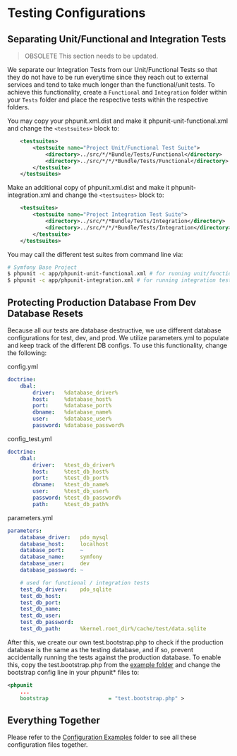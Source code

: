 # Testing Configurations

## Separating Unit/Functional and Integration Tests

>
> OBSOLETE
> This section needs to be updated.
>

We separate our Integration Tests from our Unit/Functional Tests so that they do not have to be run everytime since they reach out to external services and tend to take much longer than the functional/unit tests. To achieve this functionality, create a ```Functional``` and ```Integration``` folder within your ```Tests``` folder and place the respective tests within the respective folders.

You may copy your phpunit.xml.dist and make it phpunit-unit-functional.xml and change the ```<testsuites>``` block to:

```xml
    <testsuites>
        <testsuite name="Project Unit/Functional Test Suite">
            <directory>../src/*/*Bundle/Tests/Functional</directory>
            <directory>../src/*/*/*Bundle/Tests/Functional</directory>
        </testsuite>
    </testsuites>
```

Make an additional copy of phpunit.xml.dist and make it phpunit-integration.xml and change the ```<testsuites>``` block to:

```xml
    <testsuites>
        <testsuite name="Project Integration Test Suite">
            <directory>../src/*/*Bundle/Tests/Integration</directory>
            <directory>../src/*/*/*Bundle/Tests/Integration</directory>
        </testsuite>
    </testsuites>
```

You may call the different test suites from command line via:


```bash
# Symfony Base Project
$ phpunit -c app/phpunit-unit-functional.xml # for running unit/functional tests
$ phpunit -c app/phpunit-integration.xml # for running integration tests
```

## Protecting Production Database From Dev Database Resets

Because all our tests are database destructive, we use different database configurations for test, dev, and prod. We utilize parameters.yml to populate and keep track of the different DB configs. To use this functionality, change the following:

config.yml
```yml
doctrine:
    dbal:
        driver:   %database_driver%
        host:     %database_host%
        port:     %database_port%
        dbname:   %database_name%
        user:     %database_user%
        password: %database_password%
```


config_test.yml
```yml
doctrine:
    dbal:
        driver:   %test_db_driver%
        host:     %test_db_host%
        port:     %test_db_port%
        dbname:   %test_db_name%
        user:     %test_db_user%
        password: %test_db_password%
        path:     %test_db_path%
```

parameters.yml
```yml
parameters:
    database_driver:   pdo_mysql
    database_host:     localhost
    database_port:     ~
    database_name:     symfony
    database_user:     dev
    database_password: ~

    # used for functional / integration tests
    test_db_driver:    pdo_sqlite
    test_db_host:
    test_db_port:
    test_db_name:
    test_db_user:
    test_db_password:
    test_db_path:      %kernel.root_dir%/cache/test/data.sqlite
```

After this, we create our own test.bootstrap.php to check if the production database is the same as the testing database, and if so, prevent accidentally running the tests against the production database. To enable this, copy the test.bootstrap.php from the [example folder](ConfigExamples) and change the bootstrap config line in your phpunit* files to:

```xml
<phpunit
    ...
    bootstrap                   = "test.bootstrap.php" >
```


## Everything Together

Please refer to the [Configuration Examples](ConfigExamples) folder to see all these configuration files together.
